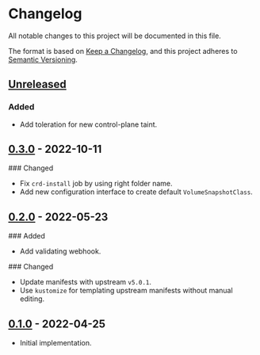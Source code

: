 # Changelog

All notable changes to this project will be documented in this file.

The format is based on [Keep a Changelog](https://keepachangelog.com/en/1.0.0/),
and this project adheres to [Semantic Versioning](https://semver.org/spec/v2.0.0.html).

## [Unreleased]

### Added

- Add toleration for new control-plane taint.

## [0.3.0] - 2022-10-11

### Changed
- Fix `crd-install` job by using right folder name.
- Add new configuration interface to create default `VolumeSnapshotClass`.

## [0.2.0] - 2022-05-23

### Added

- Add validating webhook.
  
### Changed

- Update manifests with upstream `v5.0.1`.
- Use `kustomize` for templating upstream manifests without manual editing.

## [0.1.0] - 2022-04-25

- Initial implementation.

[Unreleased]: https://github.com/giantswarm/csi-external-snapshotter-app/compare/v0.3.0...HEAD
[0.3.0]: https://github.com/giantswarm/csi-external-snapshotter-app/compare/v0.2.0...v0.3.0
[0.2.0]: https://github.com/giantswarm/csi-external-snapshotter-app/compare/v0.1.0...v0.2.0
[0.1.0]: https://github.com/giantswarm/csi-external-snapshotter-app/releases/tag/v0.1.0
